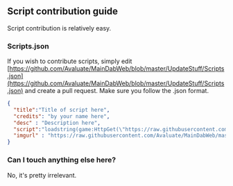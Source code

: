 ## Script contribution guide
Script contribution is relatively easy.

### Scripts.json
If you wish to contribute scripts, simply edit [https://github.com/Avaluate/MainDabWeb/blob/master/UpdateStuff/Scripts.json](https://github.com/Avaluate/MainDabWeb/blob/master/UpdateStuff/Scripts.json) and create a pull request. Make sure you follow the .json format.

```json
{
  "title":"Title of script here",
  "credits": "by your name here",
  "desc" : "Description here",
  "script":"loadstring(game:HttpGet(\"https://raw.githubusercontent.com/Avaluate/MainDabWeb/master/ScriptStorage/SimpleAimbotESP.txt\"))()",
  "imgurl" : "https://raw.githubusercontent.com/Avaluate/MainDabWeb/master/ScriptStorageImages/!DefaultBackground.png"
}
```

### Can I touch anything else here?
No, it's pretty irrelevant. 
